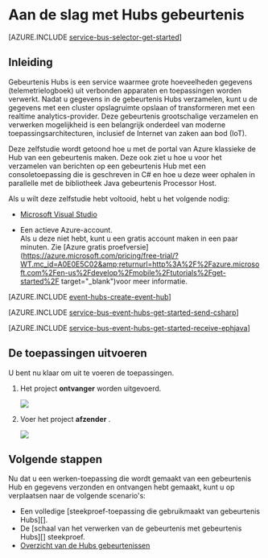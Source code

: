 <properties
    pageTitle="Aan de slag met gebeurtenis Hubs in C# | Microsoft Azure"
    description="Volg deze zelfstudie aan de slag met Azure gebeurtenis Hubs; gebeurtenissen in C# verzenden en ontvangen ze in Java met behulp van de EventProcessorHost."
    services="event-hubs"
    documentationCenter=""
    authors="jtaubensee"
    manager="timlt"
    editor=""/>

<tags
    ms.service="event-hubs"
    ms.workload="na"
    ms.tgt_pltfrm="na"
    ms.devlang="na"
    ms.topic="hero-article"
    ms.date="09/27/2016"
    ms.author="jotaub;sethm"/>

# <a name="get-started-with-event-hubs"></a>Aan de slag met Hubs gebeurtenis

[AZURE.INCLUDE [service-bus-selector-get-started](../../includes/service-bus-selector-get-started.md)]

## <a name="introduction"></a>Inleiding

Gebeurtenis Hubs is een service waarmee grote hoeveelheden gegevens (telemetrielogboek) uit verbonden apparaten en toepassingen worden verwerkt. Nadat u gegevens in de gebeurtenis Hubs verzamelen, kunt u de gegevens met een cluster opslagruimte opslaan of transformeren met een realtime analytics-provider. Deze gebeurtenis grootschalige verzamelen en verwerken mogelijkheid is een belangrijk onderdeel van moderne toepassingsarchitecturen, inclusief de Internet van zaken aan bod (IoT).

Deze zelfstudie wordt getoond hoe u met de portal van Azure klassieke de Hub van een gebeurtenis maken. Deze ook ziet u hoe u voor het verzamelen van berichten op een gebeurtenis Hub met een consoletoepassing die is geschreven in C# en hoe u deze weer ophalen in parallelle met de bibliotheek Java gebeurtenis Processor Host.

Als u wilt deze zelfstudie hebt voltooid, hebt u het volgende nodig:

+ [Microsoft Visual Studio](http://visualstudio.com)

+ Een actieve Azure-account. <br/>Als u deze niet hebt, kunt u een gratis account maken in een paar minuten. Zie [Azure gratis proefversie](https://azure.microsoft.com/pricing/free-trial/?WT.mc_id=A0E0E5C02&amp;returnurl=http%3A%2F%2Fazure.microsoft.com%2Fen-us%2Fdevelop%2Fmobile%2Ftutorials%2Fget-started%2F target="_blank")voor meer informatie.

[AZURE.INCLUDE [event-hubs-create-event-hub](../../includes/event-hubs-create-event-hub.md)]

[AZURE.INCLUDE [service-bus-event-hubs-get-started-send-csharp](../../includes/service-bus-event-hubs-get-started-send-csharp.md)]

[AZURE.INCLUDE [service-bus-event-hubs-get-started-receive-ephjava](../../includes/service-bus-event-hubs-get-started-receive-ephjava.md)]

## <a name="run-the-applications"></a>De toepassingen uitvoeren

U bent nu klaar om uit te voeren de toepassingen.

1.  Het project **ontvanger** worden uitgevoerd.

    ![][21]

2.  Voer het project **afzender** .

    ![][22]

## <a name="next-steps"></a>Volgende stappen

Nu dat u een werken-toepassing die wordt gemaakt van een gebeurtenis Hub en gegevens verzonden en ontvangen hebt gemaakt, kunt u op verplaatsen naar de volgende scenario's:

- Een volledige [steekproef-toepassing die gebruikmaakt van gebeurtenis Hubs][].
- De [schaal van het verwerken van de gebeurtenis met gebeurtenis Hubs][] steekproef.
- [Overzicht van de Hubs gebeurtenissen][]

<!-- Images. -->
[21]: ./media/event-hubs-csharp-ephjava-getstarted/ephjava.png
[22]: ./media/event-hubs-csharp-ephjava-getstarted/cs-send.png

<!-- Links -->
[Azure classic portal]: https://manage.windowsazure.com/
[Overzicht van de Hubs gebeurtenissen]: event-hubs-overview.md
[voorbeeldtoepassing die gebruikmaakt van gebeurtenis Hubs]: https://code.msdn.microsoft.com/Service-Bus-Event-Hub-286fd097
[De schaal van het verwerken van de gebeurtenis met gebeurtenis Hubs aanpassen]: https://code.msdn.microsoft.com/Service-Bus-Event-Hub-45f43fc3
